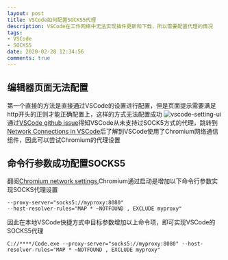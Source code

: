 ```yaml
---
layout: post
title: VSCode如何配置SOCKS5代理
description: VSCode在工作网络中无法实现插件更新和下载，所以需要配置代理的情况
tags:
- VSCode
- SOCKS5
date: 2020-02-28 12:34:56
comments: true
---
```


## 编辑器页面无法配置
第一个直接的方法是直接通过VSCode的设置进行配置，但是页面提示需要满足http开头的正则才能正确配置上，这样的方式无法配置成功
![vscode-setting-ui](/img/tools/vscode-socks5-1.jpg)
通过[VSCode github issue](https://github.com/Microsoft/vscode/issues/58080)得知VSCode从未支持过SOCK5方式的代理，跳转到[Network Connections in VSCode](https://code.visualstudio.com/docs/setup/network)后了解到VSCode使用了Chromium网络通信组件，因此可以尝试Chromium的代理设置

## 命令行参数成功配置SOCKS5
翻阅[Chromium network settings](https://www.chromium.org/developers/design-documents/network-stack/socks-proxy),Chromium通过启动是增加以下命令行参数实现SOCKS代理设置
```shell
--proxy-server="socks5://myproxy:8080"
--host-resolver-rules="MAP * ~NOTFOUND , EXCLUDE myproxy"
```
因此在本地VSCode快捷方式中目标参数增加以上命令项，即可实现VSCode的SOCKS5代理
```shell
C://****/Code.exe --proxy-server="socks5://myproxy:8080" --host-resolver-rules="MAP * ~NOTFOUND , EXCLUDE myproxy"
```